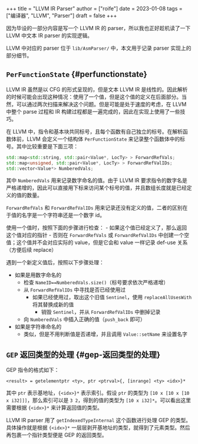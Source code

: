 +++
title = "LLVM IR Parser"
author = ["roife"]
date = 2023-01-08
tags = ["编译器", "LLVM", "Parser"]
draft = false
+++

因为毕设的一部分内容是写一个 LLVM IR 的 parser，所以我也正好趁机读了一下 LLVM 中文本 IR parser 的实现逻辑。

LLVM 中对应的 parser 位于 `lib/AsmParser/` 中，本文用于记录 parser 实现上的部分细节。


## `PerFunctionState` {#perfunctionstate}

LLVM IR 虽然是以 CFG 的形式呈现的，但是文本 LLVM IR 是线性的。因此解析的时候可能会出现这种情况：使用了一个值，但是这个值的定义在后面部分。当然，可以通过两次扫描来解决这个问题。但是可能是处于速度的考虑，在 LLVM 中整个 parse 过程和 IR 构建过程都是一遍完成的，因此在实现上使用了一些技巧。

在 LLVM 中，指令和基本块共同标号，且每个函数有自己独立的标号。在解析函数体前，LLVM 会定义一个结构体 `PerFunctionState` 来记录整个函数体中的标号。其中比较重要是下面三项：

```cpp
std::map<std::string, std::pair<Value*, LocTy> > ForwardRefVals;
std::map<unsigned, std::pair<Value*, LocTy> > ForwardRefValIDs;
std::vector<Value*> NumberedVals;
```

其中 `NumberedVals` 用来记录数字命名的值。由于 LLVM IR 要求指令的数字名是严格递增的，因此可以直接用下标来访问某个标号的值，并且数组长度就是已经定义的值的数量。

`ForwardRefVals` 和 `ForwardRefValIDs` 用来记录还没有定义的值，二者的区别在于值的名字是一个字符串还是一个数字 id。

使用一个值时，按照下面的步骤进行检查： - 如果这个值已经定义了，那么返回这个值对应的指针 - 否则在 `ForwardRefVals` 或 `ForwardRefValIDs` 中创建一个空值；这个值并不会对应实际的 value，但是它会和 value 一样记录 def-use 关系（方便后续 replace）

遇到一个新定义值后，按照以下步骤处理：

-   如果是用数字命名的
    -   检查 `NameID==NumberedVals.size()`（标号要求依次严格递增）
    -   从 `ForwardRefValIDs` 中寻找是否已经使用过
        -   如果已经使用过，取出这个旧值 `Sentinel`，使用 `replaceAllUsesWith` 将其替换成新的值
            -   销毁 `Sentinel`，并从 `ForwardRefValIDs` 中删掉记录
    -   向 `NumberedVals` 中插入正确的值（`push_back` 即可）
-   如果是字符串命名的
    -   类似，但是不用判断值是否递增，并且调用 `Value::setName` 来设置名字


## `GEP` 返回类型的处理 {#gep-返回类型的处理}

GEP 指令的格式如下：

```llvmir
<result> = getelementptr <ty>, ptr <ptrval>{, [inrange] <ty> <idx>}*
```

其中 `ptr` 表示基地址，`{<idx>}*` 表示索引。假设 `ptr` 的类型为 `[10 x [10 x [10 x i32]]]`，那么索引可以是 `3 2`，得到的值的类型为 `[10 x i32]*`。可以看出这里需要根据 `{<idx>}*` 来计算返回值的类型。

LLVM IR parser 用了 `getIndexedTypeInternal` 这个函数进行处理 GEP 的类型。具体操作就是根据 `{<idx>}*` 一层层剥开基地址的类型，就得到了元素类型。然后再包裹一个指针类型便是 GEP 的返回类型。
